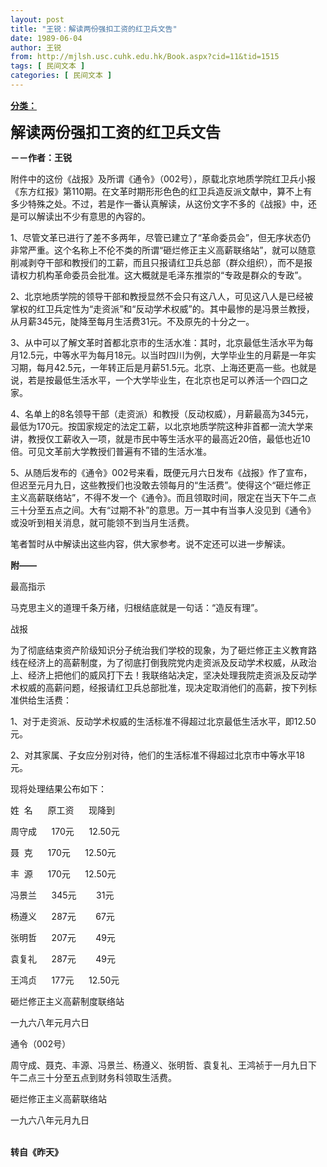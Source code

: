 ```yaml
---
layout: post
title: "王锐：解读两份强扣工资的红卫兵文告"
date: 1989-06-04
author: 王锐
from: http://mjlsh.usc.cuhk.edu.hk/Book.aspx?cid=11&tid=1515
tags: [ 民间文本 ]
categories: [ 民间文本 ]
---
```


<div style="margin: 15px 10px 10px 0px;">
 <div>
  <span id="ctl00_ContentPlaceHolder1_chapter1_SubjectLabel" style="font-weight:bold;text-decoration:underline;">
   分类：
  </span>
 </div>
 <p>
  <strong>
   <font size="5">
    解读两份强扣工资的红卫兵文告
   </font>
  </strong>
 </p>
 <p>
  <strong>
   －－作者：王锐
  </strong>
 </p>
 <p>
  附件中的这份《战报》及所谓《通令》（002号），原载北京地质学院红卫兵小报《东方红报》第110期。在文革时期形形色色的红卫兵造反派文献中，算不上有多少特殊之处。不过，若是作一番认真解读，从这份文字不多的《战报》中，还是可以解读出不少有意思的內容的。
 </p>
 <p>
  1、尽管文革已进行了差不多两年，尽管已建立了“革命委员会”，但无序状态仍非常严重。这个名称上不伦不类的所谓“砸烂修正主义高薪联络站”，就可以随意削减剥夺干部和教授们的工薪，而且只报请红卫兵总部（群众组织），而不是报请权力机构革命委员会批准。这大概就是毛泽东推崇的“专政是群众的专政”。
 </p>
 <p>
  2、北京地质学院的领导干部和教授显然不会只有这八人，可见这八人是已经被掌权的红卫兵定性为“走资派”和“反动学术权威”的。其中最惨的是冯景兰教授，从月薪345元，陡降至每月生活费31元。不及原先的十分之一。
 </p>
 <p>
  3、从中可以了解文革时首都北京市的生活水准：其时，北京最低生活水平为每月12.5元，中等水平为每月18元。以当时四川为例，大学毕业生的月薪是一年实习期，每月42.5元，一年转正后是月薪51.5元。北京、上海还更高一些。也就是说，若是按最低生活水平，一个大学毕业生，在北京也足可以养活一个四口之家。
 </p>
 <p>
  4、名单上的8名领导干部（走资派）和教授（反动权威），月薪最高为345元，最低为170元。按囯家规定的法定工薪，以北京地质学院这种非首都一流大学来讲，教授仅工薪收入一项，就是市民中等生活水平的最高近20倍，最低也近10倍。可见文革前大学教授们普遍有不错的生活水准。
 </p>
 <p>
  5、从随后发布的《通令》002号来看，既便元月六日发布《战报》作了宣布，但迟至元月九日，这些教授们也没敢去领每月的“生活费”。使得这个“砸烂修正主义高薪联络站”，不得不发一个《通令》。而且领取时间，限定在当天下午二点三十分至五点之间。大有“过期不补”的意思。万一其中有当亊人没见到《通令》或没听到相关消息，就可能领不到当月生活费。
 </p>
 <p>
  笔者暂时从中解读出这些内容，供大家参考。说不定还可以进一步解读。
 </p>
 <p>
  <strong>
   附——
  </strong>
 </p>
 <p>
  最高指示
 </p>
 <p>
  马克思主义的道理千条万绪，归根结底就是一句话：“造反有理”。
 </p>
 <p>
  战报
 </p>
 <p>
  为了彻底结束资产阶级知识分子统治我们学校的现象，为了砸烂修正主义教育路线在经济上的高薪制度，为了彻底打倒我院党内走资派及反动学术权威，从政治上、经济上把他们的威风打下去！我联络站决定，坚决处理我院走资派及反动学术权威的高薪问题，经报请红卫兵总部批准，现决定取消他们的高薪，按下列标准供给生活费：
 </p>
 <p>
  1、对于走资派、反动学术权威的生活标准不得超过北京最低生活水平，即12.50元。
 </p>
 <p>
  2、对其家属、子女应分别对待，他们的生活标准不得超过北京市中等水平18元。
 </p>
 <p>
  现将处理结果公布如下：
 </p>
 <p>
  姓  名      原工资      现降到
 </p>
 <p>
  周守成      170元      12.50元
 </p>
 <p>
  聂  克      170元      12.50元
 </p>
 <p>
  丰  源      170元      12.50元
 </p>
 <p>
  冯景兰      345元        31元
 </p>
 <p>
  杨遵义      287元        67元
 </p>
 <p>
  张明哲      207元        49元
 </p>
 <p>
  袁复礼      287元        49元
 </p>
 <p>
  王鸿贞      177元      12.50元
 </p>
 <p>
  砸烂修正主义高薪制度联络站
 </p>
 <p>
  一九六八年元月六日
 </p>
 <p>
  通令（002号）
 </p>
 <p>
  周守成、聂克、丰源、冯景兰、杨遵义、张明哲、袁复礼、王鸿祯于一月九日下午二点三十分至五点到财务科领取生活费。
 </p>
 <p>
  砸烂修正主义高薪联络站
 </p>
 <p>
  一九六八年元月九日
 </p>
 <p>
  <br/>
  <strong>
   转自《昨天》
  </strong>
 </p>
</div>

